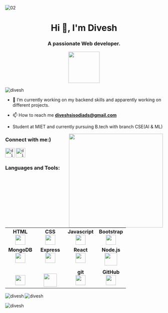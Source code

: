 ![02](https://images.unsplash.com/photo-1517694712202-14dd9538aa97?ixlib=rb-4.0.3&ixid=MnwxMjA3fDB8MHxwaG90by1wYWdlfHx8fGVufDB8fHx8&auto=format&fit=crop&w=1170&q=80)

<h1 align="center">Hi 👋, I'm Divesh</h1>
<h3 align="center">A passionate Web developer. </h3>
<div id="header" align="center">
  <img src="https://i.pinimg.com/originals/e7/26/c7/e726c74ac081eed50feee1433d12c998.gif" width="100"/>
</div>

<p align="left"> <img src="https://komarev.com/ghpvc/?username=Divesh-Suryavanshi&label=Profile%20views&color=0e75b6&style=flat" alt="divesh" /> </p>



- 🔭 I’m currently working on my backend skills and apparently working on different projects.

- 📫 How to reach me **diveshsisodiads@gmail.com**

- Student at MIET and currently pursuing B.tech with branch CSE(AI & ML)
<div id="header" >
  <img align="right" src="https://res.cloudinary.com/practicaldev/image/fetch/s--2bZIjPGC--/c_limit%2Cf_auto%2Cfl_progressive%2Cq_66%2Cw_880/https://dev-to-uploads.s3.amazonaws.com/i/d4tvukbt5mra37cvwklk.gif" width="300"/>
</div>
<h3 align="left">Connect with me:)</h3>
<p align="left">

<code><a href="https://www.linkedin.com/in/divesh-shishodiya/" target="blank"><img align="center" src="https://upload.wikimedia.org/wikipedia/commons/thumb/8/81/LinkedIn_icon.svg/2048px-LinkedIn_icon.svg.png" alt="divesh" height="30" width="30" /></a></code>
<code><a href="https://www.hackerrank.com/diveshsisodiads" target="blank"><img align="center" src="https://images.g2crowd.com/uploads/product/image/social_landscape/social_landscape_dc8855248a4baee3ab92e3b9bf5273af/hackerrank-for-developers.png" alt="divesh" height="30" width="30" /></a></code>
</p>

<h3 align="left">Languages and Tools:</h3>
<table width="320px">
  <tbody>
    <tr
    <tr valign="top">
      <td width="80px" align="center">
        <span><strong>HTML</strong></span><br>
        <a href="https://www.w3.org/html/" target="_blank" rel="noreferrer">
        <img height="32" src="https://cdn.jsdelivr.net/gh/devicons/devicon/icons/html5/html5-original.svg"></a>
      </td>
      <td width="80px" align="center">
        <span><strong>CSS</strong></span><br>
        <a href="https://www.w3schools.com/css/" target="_blank" rel="noreferrer">
        <img height="32px" src="https://cdn.jsdelivr.net/gh/devicons/devicon/icons/css3/css3-original.svg"></a>
      </td>
      <td width="80px" align="center">
        <span><strong>Javascript</strong></span><br>
        <a href="https://developer.mozilla.org/en-US/docs/Web/JavaScript" target="_blank" rel="noreferrer">
        <img height="32px" src="https://upload.wikimedia.org/wikipedia/commons/thumb/d/d4/Javascript-shield.svg/1200px-Javascript-shield.svg.png"></a>
      </td>
      <td width="80px" align="center">
        <span><strong>Bootstrap</strong></span><br>
         <a href="https://getbootstrap.com" target="_blank" rel="noreferrer">
        <img height="32" src="https://upload.wikimedia.org/wikipedia/commons/thumb/b/b2/Bootstrap_logo.svg/1280px-Bootstrap_logo.svg.png"></a>
      </td>
    </tr>
    <tr valign="top">
      <td width="80px" align="center">
        <span><strong>MongoDB</strong></span><br>
        <a href="https://www.mongodb.com/" target="_blank" rel="noreferrer">
        <img height="32px" src="https://cdn.jsdelivr.net/gh/devicons/devicon/icons/mongodb/mongodb-original-wordmark.svg"></a>
      </td>
      <td width="80px" align="center">
        <span><strong>Express</strong></span><br>
        <a href="https://expressjs.com/" target="_blank" rel="noreferrer">
        <img height="32px" src="https://cdn.jsdelivr.net/gh/devicons/devicon/icons/express/express-original-wordmark.svg"></a>
      </td>
      <td width="80px" align="center">
        <span><strong>React</strong></span><br>
          <a href="https://reactjs.org/" target="_blank" rel="noreferrer">
        <img height="32px" src="https://upload.wikimedia.org/wikipedia/commons/thumb/a/a7/React-icon.svg/2300px-React-icon.svg.png"></a>
      </td>
      <td width="80px" align="center">
        <span><strong>Node.js</strong></span><br>
        <a href="https://nodejs.org/en" target="_blank" rel="noreferrer">
        <img width="40px" src="https://cdn.jsdelivr.net/gh/devicons/devicon/icons/nodejs/nodejs-original-wordmark.svg"></a>
      </td>
    </tr>
    <tr>
      <td width="80px" align="center">
        <span><strong></strong></span><br>
        <a href="https://www.mysql.com/" target="_blank" rel="noreferrer">
        <img height="32px" src="https://upload.wikimedia.org/wikipedia/commons/thumb/0/0a/MySQL_textlogo.svg/2560px-MySQL_textlogo.svg.png"></a>
      </td>
      <td width="80px" align="center">
        <span><strong></strong></span><br>
        <a href="https://cplusplus.com/" target="_blank" rel="noreferrer">
          <img height="42px" src="https://cdn.jsdelivr.net/gh/devicons/devicon/icons/cplusplus/cplusplus-original.svg">
        </a>
      </td>
      <td width="80px" align="center">
        <span>
          <strong>
            git
          </strong>
        </span>
        <br>
        <a href="https://git-scm.com/" target="_blank" rel="noreferrer">
          <img height="32px" src="https://cdn.jsdelivr.net/gh/devicons/devicon/icons/git/git-plain.svg">
        </a>
      </td>
      <td width="80px" align="center">
        <span><strong>GitHub</strong></span><br>
        <a href="https://github.com/divesh" target="_blank" rel="noreferrer">
          <img height="32px" src="https://cdn.jsdelivr.net/gh/devicons/devicon/icons/github/github-original.svg">
        </a>
      </td>
    </tr>
  </tbody> 
</table>

<p><img align="left" src="https://github-readme-stats.vercel.app/api/top-langs?username=Divesh-Suryavanshi&show_icons=true&locale=en&layout=compact&show_icons=true&theme=radical" alt="divesh" /></p>

<p>&nbsp;<img align="left" src="https://github-readme-stats.vercel.app/api?username=Divesh-Suryavanshi&show_icons=true&locale=en&show_icons=true&theme=radical" alt="divesh" /></p>

<p><img align="center" src="https://github-readme-streak-stats.herokuapp.com/?user=Divesh-Suryavanshi&&show_icons=true&theme=radical" alt="divesh" /></p>
